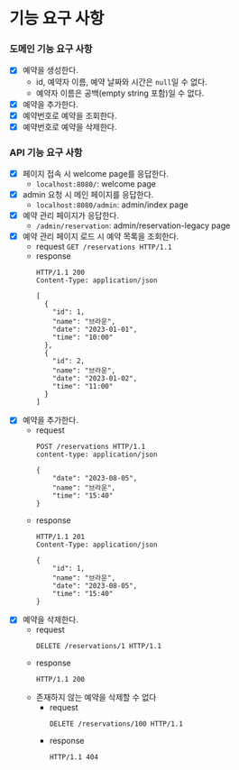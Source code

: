 # 기능 요구 사항

### 도메인 기능 요구 사항

- [x] 예약을 생성한다.
    - id, 예약자 이름, 예약 날짜와 시간은 `null`일 수 없다.
    - 예약자 이름은 공백(empty string 포함)일 수 없다.
- [x] 예약을 추가한다.
- [x] 예약번호로 예약을 조회한다.
- [x] 예약번호로 예약을 삭제한다.

### API 기능 요구 사항

- [x] 페이지 접속 시 welcome page를 응답한다.
    - `localhost:8080/`: welcome page
- [x] admin 요청 시 메인 페이지를 응답한다.
    - `localhost:8080/admin`: admin/index page
- [x] 예약 관리 페이지가 응답한다.
    - `/admin/reservation`: admin/reservation-legacy page
- [x] 예약 관리 페이지 로드 시 예약 목록을 조회한다.
    - request `GET /reservations HTTP/1.1`
    - response
        ```http request
        HTTP/1.1 200
        Content-Type: application/json
        
        [
          {
            "id": 1,
            "name": "브라운",
            "date": "2023-01-01",
            "time": "10:00"
          },
          {
            "id": 2,
            "name": "브라운",
            "date": "2023-01-02",
            "time": "11:00"
          }
        ]
        ```
- [x] 예약을 추가한다.
    - request
        ``` http request
        POST /reservations HTTP/1.1
        content-type: application/json
        
        {
            "date": "2023-08-05",
            "name": "브라운",
            "time": "15:40"
        }
        ```
    - response
        ```http request
        HTTP/1.1 201
        Content-Type: application/json
        
        {
            "id": 1,
            "name": "브라운",
            "date": "2023-08-05",
            "time": "15:40"
        }
        ```
- [x] 예약을 삭제한다.
    - request
        ```http request
        DELETE /reservations/1 HTTP/1.1
        ```
    - response
        ```http request
        HTTP/1.1 200
        ```
    - 존재하지 않는 예약을 삭제할 수 없다
        - request
            ```http request
            DELETE /reservations/100 HTTP/1.1
            ```
        - response
            ```http request
            HTTP/1.1 404
            ```
